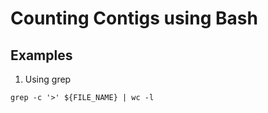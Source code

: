 # Counting Contigs using Bash

## Examples
1. Using grep
```shell
grep -c '>' ${FILE_NAME} | wc -l
```
